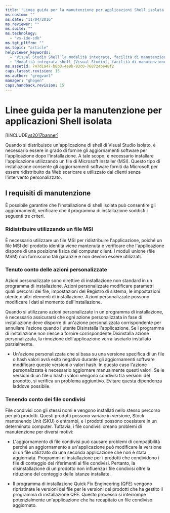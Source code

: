 ```yaml
---
title: "Linee guida per la manutenzione per applicazioni Shell isolata | Microsoft Docs"
ms.custom: ""
ms.date: "11/04/2016"
ms.reviewer: ""
ms.suite: ""
ms.technology: 
  - "vs-ide-sdk"
ms.tgt_pltfrm: ""
ms.topic: "article"
helpviewer_keywords: 
  - "Visual Studio Shell la modalità integrata, facilità di manutenzione"
  - "Modalità integrata shell [Visual Studio], facilità di manutenzione"
ms.assetid: 747d1a47-b8b3-4e8b-93c0-768724be48f2
caps.latest.revision: 15
ms.author: "gregvanl"
manager: "ghogen"
caps.handback.revision: 15
---
```

# Linee guida per la manutenzione per applicazioni Shell isolata
[!INCLUDE[vs2017banner](../code-quality/includes/vs2017banner.md)]

Quando si distribuisce un'applicazione di shell di Visual Studio isolato, è necessario essere in grado di fornire gli aggiornamenti software per l'applicazione dopo l'installazione. A tale scopo, è necessario installare l'applicazione utilizzando un file di Microsoft Installer \(MSI\). Questo tipo di installazione consente gli aggiornamenti software forniti da Microsoft per essere ridistribuito da Web scaricare e utilizzato dai clienti senza l'intervento personalizzato.  
  
## I requisiti di manutenzione  
 È possibile garantire che l'installazione di shell isolata può consentire gli aggiornamenti, verificare che il programma di installazione soddisfi i seguenti tre criteri.  
  
### Ridistribuire utilizzando un file MSI  
 È necessario utilizzare un file MSI per ridistribuire l'applicazione, poiché un file MSI del prodotto identità viene mantenuta e verificare che l'applicazione dispone di una posizione fisica del computer client. I moduli unione \(file MSM\) non forniscono tali garanzie e non devono essere utilizzati.  
  
### Tenuto conto delle azioni personalizzate  
 Azioni personalizzate sono direttive di installazione non standard in un programma di installazione. Azioni personalizzate modificare parametri quali percorsi dei file, impostazioni del Registro di sistema, le impostazioni utente o altri elementi di installazione. Azioni personalizzate possono modificare i dati al momento dell'installazione.  
  
 Quando si utilizzano azioni personalizzate in un programma di installazione, è necessario assicurarsi che ogni azione personalizzata in fase di installazione deve disporre di un'azione personalizzata corrispondente per annullare l'azione quando l'utente Disinstalla l'applicazione. Se i programma di installazione non riesce a fornire corrispondente Disinstalla azione personalizzata, la rimozione dell'applicazione verrà lasciarlo installato parzialmente.  
  
-   Un'azione personalizzata che si basa su una versione specifica di un file o hash valori avrà esito negativo durante gli aggiornamenti software modificare queste versioni o valori hash. In questo caso l'azione personalizzata è necessario aggiornare manualmente questi valori. Se le versioni di un file o hash i valori vengono condivisi tra versioni del prodotto, si verifica un problema aggiuntivo. Evitare questa dipendenza laddove possibile.  
  
### Tenendo conto dei file condivisi  
 File condivisi con gli stessi nomi e vengono installati nello stesso percorso per più prodotti. Questi prodotti possono variare in versione, Stock mantenendo Unit \(SKU\) o entrambi, e i prodotti possono coesistere in un determinato computer. Tuttavia, i file condivisi creano problemi di manutenzione per diversi motivi:  
  
-   L'aggiornamento di file condivisi può causare problemi di compatibilità perché un aggiornamento a un'applicazione può modificare la versione di un file utilizzato da una seconda applicazione che non è stata aggiornata. Programmi di installazione per i prodotti che condividono i file di conteggio dei riferimenti ai file condivisi. Pertanto, la disinstallazione di un prodotto non influenza i file condivisi oltre la riduzione del conteggio delle istanze installate.  
  
-   Il programma di installazione Quick Fix Engineering \(QFE\) vengono ripristinate le versioni dei file per le versioni dei prodotti che ha gestito il programma di installazione QFE. Questo processo si interrompe potenzialmente un'applicazione che ha recapitato un file condiviso aggiornato.